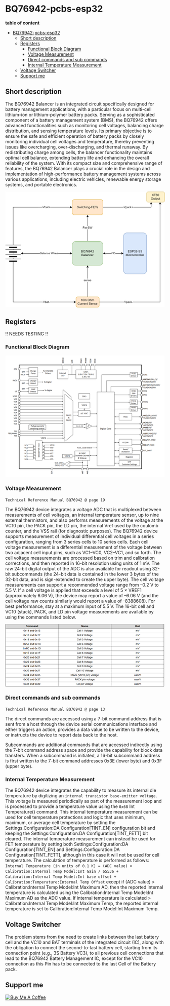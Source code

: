 # BQ76942-pcbs-esp32

**table of content**
- [BQ76942-pcbs-esp32](#bq76942-pcbs-esp32)
  - [Short description](#short-description)
  - [Registers](#registers)
    - [Functional Block Diagram](#functional-block-diagram)
    - [Voltage Measurement](#voltage-measurement)
    - [Direct commands and sub commands](#direct-commands-and-sub-commands)
    - [Internal Temperature Measurement](#internal-temperature-measurement)
  - [Voltage Switcher](#voltage-switcher)
  - [Support me](#support-me)

## Short description
The BQ76942 Balancer is an integrated circuit specifically designed for battery management applications, with a particular focus on multi-cell lithium-ion or lithium-polymer battery packs. Serving as a sophisticated component of a battery management system (BMS), the BQ76942 offers advanced functionalities such as monitoring cell voltages, balancing charge distribution, and sensing temperature levels. Its primary objective is to ensure the safe and efficient operation of battery packs by closely monitoring individual cell voltages and temperature, thereby preventing issues like overcharging, over-discharging, and thermal runaway. By redistributing charge among cells, the balancer functionality maintains optimal cell balance, extending battery life and enhancing the overall reliability of the system. With its compact size and comprehensive range of features, the BQ76942 Balancer plays a crucial role in the design and implementation of high-performance battery management systems across various applications, including electric vehicles, renewable energy storage systems, and portable electronics.

![drawio image basic diagram](documents/img/BQ76942-diagram.drawio.svg)


## Registers
!! NEEDS TESTING !!

### Functional Block Diagram
![functional block diagram](documents/img/functional-block-diagram.png)

### Voltage Measurement
`Technical Reference Manual BQ76942 @ page 19`

The BQ76942 device integrates a voltage ADC that is multiplexed between measurements of cell voltages, an internal temperature sensor, up to nine external thermistors, and also performs measurements of the voltage at the VC10 pin, the PACK pin, the LD pin, the internal Vref used by the coulomb counter, and the VSS rail (for diagnostic purposes). The BQ76942 device supports measurement of individual differential cell voltages in a series configuration, ranging from 3 series cells to 10 series cells. Each cell voltage measurement is a differential measurement of the voltage between two adjacent cell input pins, such as VC1–VC0, VC2–VC1, and so forth. The cell voltage measurements are processed based on trim and calibration corrections, and then reported in 16-bit resolution using units of 1 mV. The raw 24-bit digital output of the ADC is also available for readout using 32-bit subcommands (the 24-bit data is contained in the lower 3 bytes of the 32-bit data, and is sign-extended to create the upper byte). The cell voltage measurements can support a recommended voltage range from –0.2 V to 5.5 V. If a cell voltage is applied that exceeds a level of 5 × VREF1 (approximately 6.06 V), the device may report a value of –6.06 V (and the cell voltage raw counts similarly would report a value of -8388608). For best performance, stay at a maximum input of 5.5 V. The 16-bit cell and VC10 (stack), PACK, and LD pin voltage measurements are available by using the commands listed below.

![voltage measurement diagram](documents/img/voltage-messurement-diagram.png)

### Direct commands and sub commands
`Technical Reference Manual BQ76942 @ page 13`

The direct commands are accessed using a 7-bit command address that is sent from a host through the device serial communications interface and either triggers an action, provides a data value to be written to the device, or instructs the device to report data back to the host.

Subcommands are additional commands that are accessed indirectly using the 7-bit command address space and provide the capability for block data transfers. When a subcommand is initiated, a 16-bit
subcommand address is first written to the 7-bit command addresses 0x3E (lower byte) and 0x3F (upper byte).

### Internal Temperature Measurement
The BQ76942 device integrates the capability to measure its internal die temperature by digitizing an 
`internal
transistor base-emitter voltage.
`
This voltage is measured periodically as part of the measurement loop and is
processed to provide a temperature value using the `0x68` Int Temperature() command.
This internal temperature measurement can be used for cell temperature protections
and logic that uses minimum, maximum, or average cell temperature by setting
the Settings:Configuration:DA Configuration[TINT_EN] configuration bit and keeping the
Settings:Configuration:DA Configuration[TINT_FETT] bit cleared. The internal temperature measurement
can instead be used for FET temperature by setting both Settings:Configuration:DA Configuration[TINT_EN]
and Settings:Configuration:DA Configuration[TINT_FETT], although in this case it will not be used for cell
temperature.
The calculation of temperature is performed as follows:
`Internal Temperature (in units of 0.1 K) = (ADC value) × Calibration:Internal Temp Model:Int Gain / 65536 +
Calibration:Internal Temp Model:Int base offset + Calibration:Temperature:Internal Temp Offset`
except if (ADC value) > Calibration:Internal Temp Model:Int Maximum AD, then the reported internal
temperature is calculated using the Calibration:Internal Temp Model:Int Maximum AD as the ADC value.
If internal temperature is calculated > Calibration:Internal Temp Model:Int Maximum Temp, the reported
internal temperature is set to Calibration:Internal Temp Model:Int Maximum Temp.

## Voltage Switcher
The problem stems from the need to create links between the last battery cell and the VC10 and BAT terminals of the integrated circuit (IC), along with the obligation to connect the second-to-last battery cell, starting from its connection point (e.g., 3S Battery VC3), to all previous cell connections that lead to the BQ76942 Battery Management IC, except for the VC10 connection as this Pin has to be connected to the last Cell of the Battery pack.

## Support me
<a href="https://www.buymeacoffee.com/georgmareku" target="_blank"><img src="https://www.buymeacoffee.com/assets/img/custom_images/orange_img.png" alt="Buy Me A Coffee" style="height: 41px !important;width: 174px !important;box-shadow: 0px 3px 2px 0px rgba(190, 190, 190, 0.5) !important;-webkit-box-shadow: 0px 3px 2px 0px rgba(190, 190, 190, 0.5) !important;" ></a>